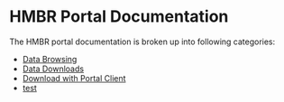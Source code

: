 # HMBR Portal Documentation

The HMBR portal documentation is broken up into following categories:

* [Data Browsing](/browse-portal/)
* [Data Downloads](/download-file-manifest/)
* [Download with Portal Client](/download-portal-client/)
* <a href="https://www.microbiome-bioactives.org/?page_id=213">test</a>
